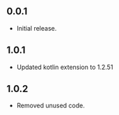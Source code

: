 ## 0.0.1

* Initial release.

## 1.0.1

* Updated kotlin extension to 1.2.51

## 1.0.2

* Removed unused code.